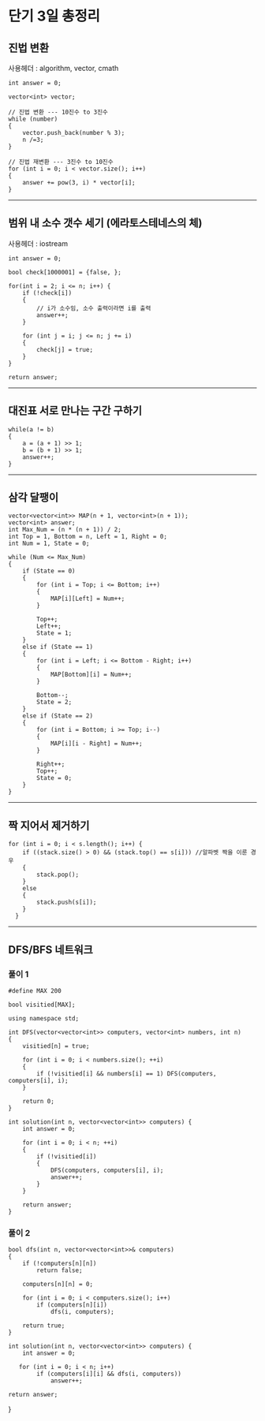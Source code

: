 # 단기 3일 총정리

## 진법 변환

사용헤더 : algorithm, vector, cmath

    int answer = 0;
    
    vector<int> vector;
    
    // 진법 변환 --- 10진수 to 3진수
    while (number)
    {
        vector.push_back(number % 3);
        n /=3;
    }
    
    // 진법 재변환 --- 3진수 to 10진수
    for (int i = 0; i < vector.size(); i++)
    {
        answer += pow(3, i) * vector[i];
    }

----

## 범위 내 소수 갯수 세기 (에라토스테네스의 체)

사용헤더 : iostream

    int answer = 0;
    
    bool check[1000001] = {false, };
    
    for(int i = 2; i <= n; i++) {
        if (!check[i])
        {
            // i가 소수임, 소수 출력이라면 i를 출력
            answer++;
        }
        
        for (int j = i; j <= n; j += i)
        {
            check[j] = true;
        }
    }
    
    return answer;
    
----

## 대진표 서로 만나는 구간 구하기
    
    while(a != b)
    {
        a = (a + 1) >> 1;
        b = (b + 1) >> 1;
        answer++;
    }
    
----

## 삼각 달팽이

    vector<vector<int>> MAP(n + 1, vector<int>(n + 1));
    vector<int> answer;
    int Max_Num = (n * (n + 1)) / 2;
    int Top = 1, Bottom = n, Left = 1, Right = 0;
    int Num = 1, State = 0;
    
    while (Num <= Max_Num)
    {
        if (State == 0)
        {
            for (int i = Top; i <= Bottom; i++)
            {
                MAP[i][Left] = Num++;
            }
            
            Top++;
            Left++;
            State = 1;
        }
        else if (State == 1)
        {
            for (int i = Left; i <= Bottom - Right; i++)
            {
                MAP[Bottom][i] = Num++;
            }
            
            Bottom--;
            State = 2;
        }
        else if (State == 2)
        {
            for (int i = Bottom; i >= Top; i--)
            {
                MAP[i][i - Right] = Num++;
            }
            
            Right++;
            Top++;
            State = 0;
        }
    }
    
----

## 짝 지어서 제거하기

    for (int i = 0; i < s.length(); i++) {
		if ((stack.size() > 0) && (stack.top() == s[i])) //알파벳 짝을 이룬 경우
        {
            stack.pop();
        }
		else
        {
            stack.push(s[i]);
        }
	  }

----

## DFS/BFS 네트워크

### 풀이 1
    #define MAX 200

    bool visitied[MAX];

    using namespace std;

    int DFS(vector<vector<int>> computers, vector<int> numbers, int n)
    {
        visitied[n] = true;

        for (int i = 0; i < numbers.size(); ++i)
        {
            if (!visitied[i] && numbers[i] == 1) DFS(computers, computers[i], i);
        }

        return 0;
    }

    int solution(int n, vector<vector<int>> computers) {
        int answer = 0;

        for (int i = 0; i < n; ++i)
        {
            if (!visitied[i])
            {
                DFS(computers, computers[i], i);
                answer++;
            }
        }

        return answer;
    }
    
### 풀이 2
    bool dfs(int n, vector<vector<int>>& computers)
    {
        if (!computers[n][n])
            return false;
    
        computers[n][n] = 0;
    
        for (int i = 0; i < computers.size(); i++)
            if (computers[n][i])
                dfs(i, computers);

        return true;
    }

    int solution(int n, vector<vector<int>> computers) {
        int answer = 0;
    
       for (int i = 0; i < n; i++)
            if (computers[i][i] && dfs(i, computers))
                answer++;
    
    return answer;
}
